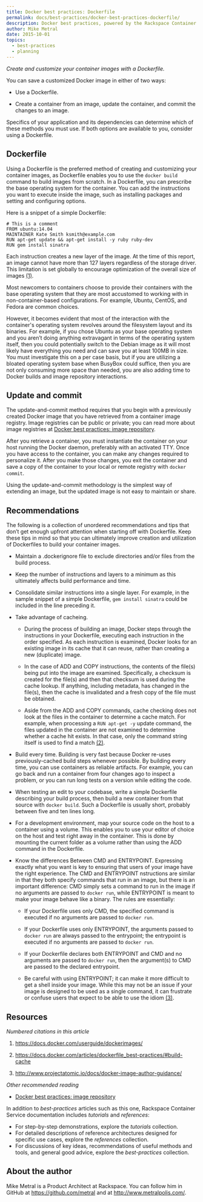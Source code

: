 ```yaml
---
title: Docker best practices: Dockerfile
permalink: docs/best-practices/docker-best-practices-dockerfile/
description: Docker best practices, powered by the Rackspace Container Service
author: Mike Metral
date: 2015-10-01
topics:
  - best-practices
  - planning
---
```


*Create and customize your container images with a Dockerfile.*

You can save a customized Docker image in either of two ways:

-   Use a Dockerfile.

-   Create a container from an image, update the container,
    and commit the changes to an image.

Specifics of your application and its dependencies can determine which
of these methods you must use. If both options are available to you,
consider using a Dockerfile.

## Dockerfile

Using a Dockerfile is the preferred method of creating and customizing your
container images, as Dockerfile enables you to use
the `docker build` command to
build images from scratch. In a Dockerfile, you can prescribe the base
operating system for the container. You can add the instructions you want to
execute inside the image, such as installing packages and setting and
configuring options.

Here is a snippet of a simple Dockerfile:

    # This is a comment
    FROM ubuntu:14.04
    MAINTAINER Kate Smith ksmith@example.com
    RUN apt-get update && apt-get install -y ruby ruby-dev
    RUN gem install sinatra

Each instruction creates a new layer of the image. At the time of this
report, an image cannot have more than 127 layers regardless of the
storage driver. This limitation is set globally to encourage
optimization of the overall size of images [(1)](#resources).

Most newcomers to containers choose to provide their containers with
the base operating system that they are most accustomed to working with
in non-container-based configurations. For example, Ubuntu, CentOS, and Fedora
are common choices.

However, it becomes evident that most of the interaction with the container's
operating system revolves around the filesystem layout and its binaries.
For example,
if you chose Ubuntu as your base operating system and you aren’t doing anything
extravagant in terms of the operating system itself, then you could potentially
switch to the Debian image as it will most likely have everything you need and
can save you at least 100MB in size. You must investigate this on a per case basis,
but if you are utilizing a bloated operating system base when BusyBox could suffice,
then you are not only consuming more space than needed, you are also adding
time to Docker builds and image repository interactions.

## Update and commit

The update-and-commit method requires that you begin with a previously created
Docker image that you have retrieved from a container
image registry. Image registries can be public or private;
you can read more about image registries at
[Docker best practices: image repository](/docker-best-practices-image-repository/).

After you retrieve a container, you must
instantiate the container on your host
running the Docker daemon, preferably with an activated TTY. Once you
have access to the container, you can make any changes required to
personalize it. After you make those changes, you exit the container and
save a copy of the container to your local or
remote registry with `docker commit`.

Using the update-and-commit methodology is the simplest way of
extending an image, but the updated image is not easy to maintain or share.

## Recommendations

The following is a collection of unordered recommendations and tips
that don’t get enough upfront attention when starting off with Dockerfile.
Keep these tips in mind so that you can ultimately improve
creation and utilization of Dockerfiles to build your container images.

- Maintain a .dockerignore file to exclude directories and/or files from
  the build process.

- Keep the number of instructions and layers to a minimum as this
  ultimately affects build performance and time.

- Consolidate similar instructions into a single layer.
  For example, in the sample snippet of a simple Dockerfile,
  `gem install sinatra` could be included in the line preceding it.

- Take advantage of cacheing.

  - During the process of building an image, Docker steps
    through the instructions in your Dockerfile, executing each instruction in
    the order specified. As each instruction is examined, Docker looks
    for an existing image in its cache that it can reuse, rather
    than creating a new (duplicate) image.

  - In the case of ADD and COPY instructions, the contents of
    the file(s) being put into the image are examined.
    Specifically, a checksum is created for the file(s) and then that
    checksum is used during the cache lookup. If anything, including metadata, has
    changed in the file(s), then the cache
    is invalidated and a fresh copy of the file must be obtained.

  - Aside from the ADD and COPY commands, cache checking does not
    look at the files in the container to determine a cache match.
    For example, when processing a `RUN apt-get -y` update
    command, the files updated in the container are not
    examined to determine whether a cache hit exists. In that case, only
    the command string itself is used to find a match [(2)](#resources).

- Build every time. Building is very fast because Docker re-uses
  previously-cached build steps whenever possible.
  By building every time, you can use containers as reliable artifacts.
  For example,
  you can go back and run a container from four changes ago to inspect a
  problem, or you can run long tests on a version while editing the code.

- When testing an edit to your codebase, write a simple Dockerfile
  describing your build process, then
  build a new container from that source with `docker build`.
  Such a Dockerfile is usually short, probably between five and ten lines long.

- For a development environment, map your source code on the host to
  a container using a volume. This enables you to use your editor of
  choice on the host and test right away in the container.
  This is done by mounting the current folder as a volume
  rather than using the ADD command in the Dockerfile.

- Know the differences Between CMD and ENTRYPOINT.
  Expressing exactly what you want is key
  to ensuring that users of your image have the right experience.
  The CMD and ENTRYPOINT nstructions are similar in that they both specify
  commands that run in an image, but there is an important
  difference: CMD simply sets a command to run in the image if
  no arguments are passed to `docker run`, while ENTRYPOINT is
  meant to make your image behave like a binary. The rules are
  essentially:

  - If your Dockerfile uses only CMD, the specified command is executed
    if no arguments are passed to `docker run`.

  - If your Dockerfile uses only ENTRYPOINT, the arguments passed to
    `docker run` are always passed to the entrypoint; the entrypoint
    is executed if no arguments are passed to `docker run`.

  - If your Dockerfile declares both ENTRYPOINT and CMD
    and no arguments are passed to `docker run`, then the argument(s)
    to CMD are passed to the declared entrypoint.

  - Be careful with using ENTRYPOINT; it can make it more difficult to
    get a shell inside your image. While this may not be an issue if your
    image is designed to be used as a single command, it can frustrate or
    confuse users that expect to be able to use the idiom [(3)](#resources).

<a name="resources"></a>
## Resources

*Numbered citations in this article*

1. <https://docs.docker.com/userguide/dockerimages/>

2. <https://docs.docker.com/articles/dockerfile_best-practices/#build-cache>

3. <http://www.projectatomic.io/docs/docker-image-author-guidance/>

*Other recommended reading*

- [Docker best practices: image repository](/docker-best-practices-image-repository/)

In addition to *best-practices* articles such as this one,
Rackspace Container Service documentation includes *tutorials* and *references*:

* For step-by-step demonstrations, explore the *tutorials* collection.
* For detailed descriptions of reference architectures designed
  for specific use cases,
  explore the *references* collection.
* For discussions of key ideas, recommendations of useful methods and tools, and
  general good advice, explore the *best-practices* collection.

## About the author

Mike Metral is a Product Architect at Rackspace. You can follow him in GitHub at https://github.com/metral and at http://www.metralpolis.com/.

